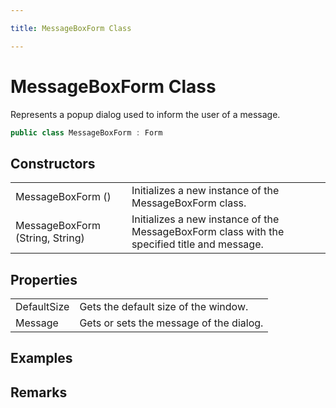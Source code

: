 ```yaml
---

title: MessageBoxForm Class

---
```


# MessageBoxForm Class

Represents a popup dialog used to inform the user of a message.

```csharp
public class MessageBoxForm : Form 
```

## Constructors

<table>
<tr><td>MessageBoxForm ()</td><td>Initializes a new instance of the MessageBoxForm class.</td></tr>
<tr><td>MessageBoxForm (String, String)</td><td>Initializes a new instance of the MessageBoxForm class with the specified title and message.</td></tr>
</table>

## Properties

<table>
<tr><td>DefaultSize</td><td>Gets the default size of the window.</td></tr>
<tr><td>Message</td><td>Gets or sets the message of the dialog.</td></tr>
</table>

<!-- Only change content below this line, anything above this line will be lost when regenerated. -->

## Examples

## Remarks

